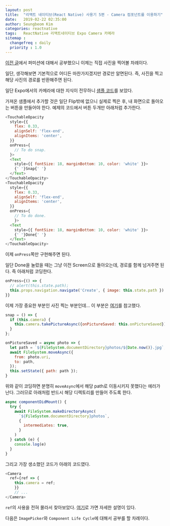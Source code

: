 ```yaml
---
layout: post
title:  "리액트 네이티브(React Native) 사용기 5편 - Camera 컴포넌트를 이용하기"
date:   2019-02-22 02:35:00
author: Seungbeom Kim
categories: reactnative
tags:	ReactNative 리액트네이티브 Expo Camera 카메라
sitemap :
  changefreq : daily
  priority : 1.0
---
```


[이전 글](https://myksb1223.github.io/reactnative/2019/02/21/React-Native-04.html)에서 퍼미션에 대해서 공부했으니 이제는 직접 사진을 찍어볼 차례이다.

일단, 생각해보면 기본적으로 어디든 마찬가지겠지만 경로만 알면된다. 즉, 사진을 찍고 해당 사진의 경로를 반환해주면 된다.

일단 Expo에서의 카메라에 대한 지식이 전무하니 [샘플 코드](https://docs.expo.io/versions/latest/sdk/camera/)를 보았다.

가져온 샘플에서 추가할 것은 일단 Flip밖에 없으니 실제로 찍은 후, 내 화면으로 돌아오는 버튼을 만들어야 한다. 예제의 코드에서 버튼 두개만 아래처럼 추가한다.

```Javascript
<TouchableOpacity
  style={{
    flex: 0.33,
    alignSelf: 'flex-end',
    alignItems: 'center',
  }}
  onPress={
    // To do snap.
  }>
  <Text
    style={{ fontSize: 18, marginBottom: 10, color: 'white' }}>
    {' '}Snap{' '}
  </Text>
</TouchableOpacity>
<TouchableOpacity
  style={{
    flex: 0.33,
    alignSelf: 'flex-end',
    alignItems: 'center',
  }}
  onPress={
    // To do done.
    }>
  <Text
    style={{ fontSize: 18, marginBottom: 10, color: 'white' }}>
    {' '}Done{' '}
  </Text>
</TouchableOpacity>
```

이제 `onPress`쪽만 구현해주면 된다.

일단 Done을 눌렀을 때는 그냥 이전 Screen으로 돌아오는데, 경로를 함께 넘겨주면 된다. 즉 아래처럼 코딩한다.

```Javascript
onPress={() => {
  // alert(this.state.path);
  this.props.navigation.navigate('Create', { image: this.state.path })
}}
```

이제 가장 중요한 부분인 사진 찍는 부분인데... 이 부분은 [여기](https://github.com/expo/camerja)를 참고했다.

```Javascript
snap = () => {
  if (this.camera) {
    this.camera.takePictureAsync({onPictureSaved: this.onPictureSaved});
  }
};

onPictureSaved = async photo => {
  let path = `${FileSystem.documentDirectory}photos/${Date.now()}.jpg`;
  await FileSystem.moveAsync({
    from: photo.uri,
    to: path,
  });
  this.setState({ path: path });
}
```

위와 같이 코딩하면 분명히 `moveAsync`에서 해당 path로 이동시키지 못했다는 에러가 난다. 그러므로 아래처럼 반드시 해당 디렉토리를 만들어 주도록 한다.

```Javascript
async componentDidMount() {
  try {
    await FileSystem.makeDirectoryAsync(
      `${FileSystem.documentDirectory}photos`,
      {
        intermediates: true,
      }
    )
  } catch (e) {
    console.log(e)
  }
}
```

그리고 가장 생소했던 코드가 아래의 코드였다.

```Javascript
<Camera
  ref={ref => {
    this.camera = ref;
    }}
    // ...
</Camera>
```

`ref`의 사용을 전혀 몰라서 찾아보았다. [여기](https://velopert.com/1148)로 가면 자세한 설명이 있다.

다음은 `ImagePicker`와 `Component Life Cycle`에 대해서 공부를 할 차례이다.
